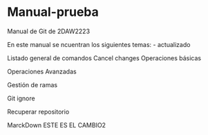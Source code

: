 
# Manual-prueba
Manual de Git de 2DAW2223

En este manual se ncuentran los siguientes temas: - actualizado

Listado general de comandos
Cancel changes
Operaciones básicas

Operaciones Avanzadas

Gestión de ramas

Git ignore

Recuperar repositorio

MarckDown
ESTE ES EL CAMBIO2
